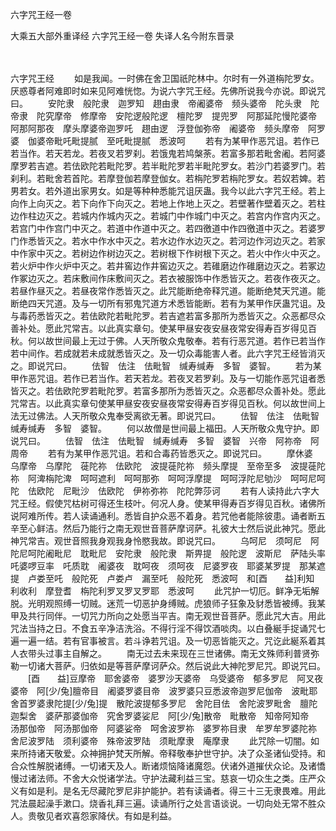 六字咒王经一卷


大乘五大部外重译经
六字咒王经一卷
失译人名今附东晋录


　　

六字咒王经
　　如是我闻。一时佛在舍卫国祇陀林中。尔时有一外道栴陀罗女。厌惑尊者阿难即时如来见阿难恍惚。为说六字咒王经。先佛所说我今亦说。即说咒曰。
　　安陀隶　般陀隶　迦罗知　趐由隶　帝阇婆帝　频头婆帝　陀头隶　陀帝隶　陀究摩帝　修摩帝　安陀逻般陀逻　檀陀罗　提兜罗　阿那延陀慢陀婆帝　阿那阿那夜　摩头摩婆帝迦罗吒　趐由逻　浮登伽弥帝　阇婆帝　频头摩帝　阿罗婆　伽婆帝毗吒毗提腻　至吒毗提腻　悉波呵
　　若有为某甲作恶咒诅。若作已若当作。若天若龙。若夜叉若罗刹。若饿鬼若鸠槃荼。若富多那若毗舍阇。若阿婆摩罗若吉遮。若佉欧陀若毗陀罗。若半毗陀罗若半毗陀罗女。若沙门若婆罗门。若刹利。若毗舍若首陀。若摩登伽若摩登伽女。若栴陀罗若栴陀罗女。若奴若婢。若男若女。若外道出家男女。如是等种种悉能咒诅厌蛊。我今以此六字咒王经。若上向作上向灭之。若下向作下向灭之。若地上作地上灭之。若壁著作壁着灭之。若柱边作柱边灭之。若城内作城内灭之。若城门中作城门中灭之。若宫内作宫内灭之。若宫门中作宫门中灭之。若道中作道中灭之。若四徼道中作四徼道中灭之。若婆罗门作悉皆灭之。若水中作水中灭之。若水边作水边灭之。若河边作河边灭之。若家中作家中灭之。若树边作树边灭之。若树根下作树根下灭之。若火中作火中灭之。若火炉中作火炉中灭之。若井窖边作井窖边灭之。若碓磨边作碓磨边灭之。若冢边作冢边灭之。若床敷间作床敷间灭之。若衣被服饰中作悉皆灭之。若夜作夜灭之。若昼作昼灭之。若昼夜常作悉皆灭之。此咒能断绝帝释咒道。能断绝梵天咒道。能断绝四天咒道。及与一切所有邪鬼咒道方术悉皆能断。若有为某甲作厌蛊咒诅。及与毒药悉皆灭之。若佉欧陀若毗陀罗。若吉遮若富多那所为悉皆灭之。众恶都尽众善补处。愿此咒常吉。以此真实章句。使某甲昼安夜安昼夜常安得寿百岁得见百秋。何以故世间最上无过于佛。人天所敬众鬼敬奉。若有行恶咒道。若作已若当作若中间作。若成就若未成就悉皆灭之。及一切众毒能害人者。此六字咒王经皆消灭之。即说咒曰。
　　佉智　佉注　佉毗智　缄寿缄寿　多智　婆智。
　　若为某甲作恶咒诅。若作已若当作。若天若龙。若夜叉若罗刹。及与一切能作恶咒诅者悉皆灭之。若佉欧陀罗若毗陀罗。若富多那所为悉皆灭之。众恶都尽众善补处。愿此咒常吉。以此真实章句使某甲昼安夜安昼夜常安得寿百岁得见百秋。何以故世间上法无过佛法。人天所敬众鬼奉受离欲无著。即说咒曰。
　　佉智　佉注　佉毗智　缄寿缄寿　多智　婆智。
　　何以故僧是世间最上福田。人天所敬众鬼守护。即说咒曰。
　　佉智　佉注　佉毗智　缄寿缄寿　多智　婆智　兴帝　阿祢帝　阿周帝
　　若有为某甲作恶咒诅。若和合毒药皆悉灭之。即说咒曰。
　　摩休婆　乌摩帝　乌摩陀　蓰陀祢　佉欧陀　波提蓰陀祢　频头摩提　至帝至多　波提蓰陀祢　阿渒栴陀渒　呵呵遮利　呵呵那弥　呵呵浮摩提　呵呵浮陀尼劬沙　呵呵尼呵陀　佉欧陀　尼毗沙　佉欧陀　伊祢弥祢　陀陀弊莎诃
　　若有人读持此六字大咒王经。假使咒枯树可得还生枝叶。何况人身。使某甲得寿百岁得见百秋。诸佛所说阿难所传。若人读诵通利。悉皆自护众恶不着身。若咒他者能除彼患。诵者断五辛至心鲜洁。然后乃能行之南无观世音菩萨摩诃萨。礼彼大士然后说此神咒。愿此神咒常吉。观世音照我身观我身怜愍我故。即说咒曰。
　　乌呵尼　须呵尼　阿陀尼呵陀阇毗尼　耽毗尼　安陀隶　般陀隶　斯畀提　般陀逻　波斯尼　萨陆头率　吒婆啰豆率　吒质耽　阇婆夜　耽呵夜　须呵夜　尼婆罗夜　耶婆某罗提　那某遮提　卢娄至吒　般陀死　卢娄卢　漏至吒　般陀死　悉波呵　和[酉　　益]利知　利收利　摩登耆　栴陀利罗叉罗叉罗耶　悉波呵
　　此咒护一切厄。鲜净无垢解脱。光明观照缚一切贼。迷荒一切恶护身缚贼。虎狼师子狂象及豺悉皆被缚。我某甲及共行同伴。一切咒力所向之处愿当平吉。南无观世音菩萨。愿此咒大吉。用此咒法当持之日。不食五辛净洁洗浴。不得行淫不得饮酒啖肉。以白叠綖手捉诵咒七遍一遍一结。若有官事被言。若斗诤若咒诅。及一切恶皆能灭之。咒讫此綖系着其人衣带头过事主自解之。
　　南无过去未来现在三世诸佛。南无文殊师利普贤弥勒一切诸大菩萨。归依如是等菩萨摩诃萨众。然后说此大神陀罗尼咒。即说咒曰。
　　[酉　　益]豆摩帝　耶舍婆帝　婆罗沙天婆帝　乌受婆帝　郁多罗尼　阿叉夜婆帝　阿[少/兔]膻帝目　阇婆罗婆目帝　波罗婆只豆悉波帝迦罗尼伽帝　波毗耶舍首罗婆隶陀提[少/兔]提　散陀波提郁多罗尼　舍陀目佉　舍陀波罗毗舍　膻陀迦梨舍　婆萨那婆伽帝　究舍罗婆娑尼　阿[少/兔]散帝　毗散帝　知帝阿知帝　汤那伽帝　阿汤那伽帝　阿婆娑帝　呵舍波罗祢　婆罗祢目隶　牟罗牟罗婆陀祢　舍尼波罗陆　须利婆帝　殊帝波罗陆　须毗摩隶　庵摩隶
　　此咒除一切闇。如来所持诸天敬爱。众神拥护梵天所解。帝释敬奉护世守护。决了众圣诸仙受持。和合众性解脱诸缚。一切诸天及人。断诸烦恼降诸魔怨。伏诸外道摧伏众论。及诸憍慢过诸法师。不舍大众悦诸学法。守护法藏利益三宝。慈哀一切众生之类。庄严众义有如是利。是名无尽藏陀罗尼非护能护。若有读诵者。得三十三无隶畏难。用此咒法晨起澡手漱口。烧香礼拜三遍。读诵所行之处言语谈说。一切向处无常不胜众人。贵敬见者欢喜怨家降伏。有如是利益。


